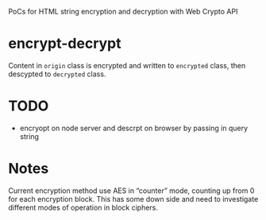 PoCs for HTML string encryption and decryption with Web Crypto API

# encrypt-decrypt

Content in `origin` class is encrypted and written to `encrypted` class, then descypted to `decrypted` class.

# TODO

-   encryopt on node server and descrpt on browser by passing in query string

# Notes

Current encryption method use AES in “counter” mode, counting up from 0 for each encryption block. This has some down side and need to investigate different modes of operation in block ciphers.
